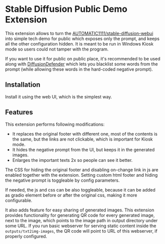 # Stable Diffusion Public Demo Extension

This extension allows to turn the [AUTOMATIC1111/stable-diffusion-webui](https://github.com/AUTOMATIC1111/stable-diffusion-webui)
into simple tech demo for public which exposes only the prompt, and keeps all the other configuration hidden.
It is meant to be run in Windows Kiosk mode so users could not tamper with the program.

If you want to use it for public on public place, it's recommended to be used along with 
[DiffusionDefender](https://github.com/WildBanjos/DiffusionDefender) which lets you blacklist some words from the prompt
(while allowing these words in the hard-coded negative prompt).

## Installation

Install it using the web UI, which is the simplest way.

## Features

This extension performs following modifications:
- It replaces the original footer with different one, most of the contents is the same, but the links are not clickable,
which is important for Kiosk mode.
- It hides the negative prompt from the UI, but keeps it in the generated images.
- Enlarges the important texts 2x so people can see it better.

The CSS for hiding the original footer and disabling on-change link in js are enabled together with the extension.
Setting custom html footer and hiding the negative prompt is toggleable by config parameters.

If needed, the js and css can be also toggleable, because it can be added as gradio element before or after
the original css, making it more configurable.

It also adds feature for easy sharing of generated images. This extension provides functionality for generating QR code
for every generated image, next to the image, which points to the image path in output directory under some URL.
If you run basic webserver for serving static content inside the `outputs/txt2img-images`, the QR code will 
point to URL of this webserver, if properly configured.
